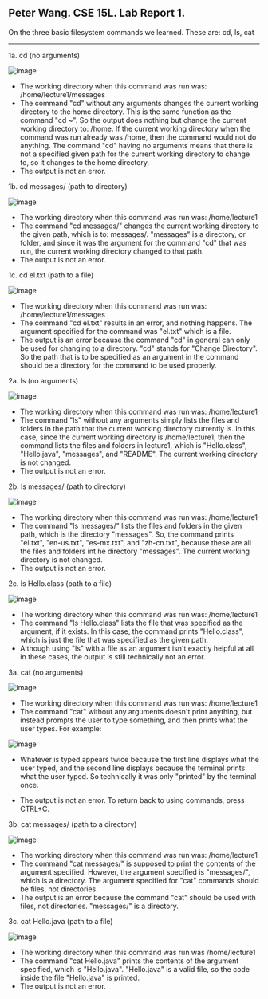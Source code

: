 Peter Wang. CSE 15L. Lab Report 1.
---

On the three basic filesystem commands we learned. These are: cd, ls, cat

---

1a. cd (no arguments)

![image](https://github.com/petruswagnavian/cse15l-lab-reports/assets/141669683/c8158b8c-6435-4349-ba9f-ff113661e761)
- The working directory when this command was run was: /home/lecture1/messages
- The command "cd" without any arguments changes the current working directory to the home directory. This is the same function as the command "cd ~". So the output does nothing but change the current working directory to: /home. If the current working directory when the command was run already was /home, then the command would not do anything. The command "cd" having no arguments means that there is not a specified given path for the current working directory to change to, so it changes to the home directory.
- The output is not an error.

1b. cd messages/ (path to directory)

![image](https://github.com/petruswagnavian/cse15l-lab-reports/assets/141669683/e6dad26e-b987-4683-b042-28b5e9dbaefe)
- The working directory when this command was run was: /home/lecture1
- The command "cd messages/" changes the current working directory to the given path, which is to: messages/. "messages" is a directory, or folder, and since it was the argument for the command "cd" that was run, the current working directory changed to that path.
- The output is not an error.

1c. cd el.txt (path to a file)

![image](https://github.com/petruswagnavian/cse15l-lab-reports/assets/141669683/d8dfe400-c856-4875-8b66-9e0391fd8bd6)
- The working directory when this command was run was: /home/lecture1/messages
- The command "cd el.txt" results in an error, and nothing happens. The argument specified for the command was "el.txt" which is a file.
- The output is an error because the command "cd" in general can only be used for changing to a directory. "cd" stands for "Change Directory". So the path that is to be specified as an argument in the command should be a directory for the command to be used properly.

2a. ls (no arguments)

![image](https://github.com/petruswagnavian/cse15l-lab-reports/assets/141669683/ecfa934d-cb72-47e2-8edd-401fa76ce3bc)
- The working directory when this command was run was: /home/lecture1
- The command "ls" without any arguments simply lists the files and folders in the path that the current working directory currently is. In this case, since the current working directory is /home/lecture1, then the command lists the files and folders in lecture1, which is "Hello.class", "Hello.java", "messages", and "README". The current working directory is not changed.
- The output is not an error.

2b. ls messages/ (path to directory)

![image](https://github.com/petruswagnavian/cse15l-lab-reports/assets/141669683/5199b5ef-a9d9-4313-b68f-6a6729e1b834)
- The working directory when this command was run was: /home/lecture1
- The command "ls messages/" lists the files and folders in the given path, which is the directory "messages". So, the command prints "el.txt", "en-us.txt", "es-mx.txt", and "zh-cn.txt", because these are all the files and folders int he directory "messages". The current working directory is not changed.
- The output is not an error.

2c. ls Hello.class (path to a file)

![image](https://github.com/petruswagnavian/cse15l-lab-reports/assets/141669683/eeb04a2c-eb4a-4c85-8ac9-fd25c2570528)
- The working directory when this command was run was: /home/lecture1
- The command "ls Hello.class" lists the file that was specified as the argument, if it exists. In this case, the command prints "Hello.class", which is just the file that was specified as the given path.
- Although using "ls" with a file as an argument isn't exactly helpful at all in these cases, the output is still technically not an error.

3a. cat (no arguments)

![image](https://github.com/petruswagnavian/cse15l-lab-reports/assets/141669683/e01996fb-4df3-4249-8b75-44460d4c6177)
- The working directory when this command was run was: /home/lecture1
- The command "cat" without any arguments doesn't print anything, but instead prompts the user to type something, and then prints what the user types. For example:

![image](https://github.com/petruswagnavian/cse15l-lab-reports/assets/141669683/5d87d591-8e04-4dee-88e2-7d9c7422bd50)
- Whatever is typed appears twice because the first line displays what the user typed, and the second line displays because the terminal prints what the user typed. So technically it was only "printed" by the terminal once.

- The output is not an error. To return back to using commands, press CTRL+C.

3b. cat messages/ (path to a directory)

![image](https://github.com/petruswagnavian/cse15l-lab-reports/assets/141669683/6b08b2a4-9fb7-41f7-9298-09ac89a39ba4)
- The working directory when this command was run was: /home/lecture1
- The command "cat messages/" is supposed to print the contents of the argument specified. However, the argument specified is "messages/", which is a directory. The argument specified for "cat" commands should be files, not directories.
- The output is an error because the command "cat" should be used with files, not directories. "messages/" is a directory.

3c. cat Hello.java (path to a file)

![image](https://github.com/petruswagnavian/cse15l-lab-reports/assets/141669683/c9ce1e7e-2dc9-46b6-88eb-ece5efa04523)
- The working directory when this command was run was /home/lecture1
- The command "cat Hello.java" prints the contents of the argument specified, which is "Hello.java". "Hello.java" is a valid file, so the code inside the file "Hello.java" is printed.
- The output is not an error.



